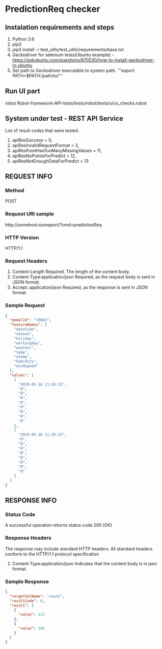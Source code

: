 # PredictionReq checker 

## Instalation requirements and steps
1. Python 3.6
2. pip3
3. pip3 install -r test_utils/test_utils/requirements/base.txt
4. Geckodriver for selenium tests(Ubuntu example) - https://askubuntu.com/questions/870530/how-to-install-geckodriver-in-ubuntu
5. Set path to Geckodriver executable to system path. '''export PATH=$PATH:/path/to/'''

## Run UI part
robot Robot-framework-API-tests/tests/robot/tests/ui/ui_checks.robot

## System under test - REST API Service
List of result codes that were tested.
1. apiResSuccess = 0,
2. apiResInvalidRequestFormat = 3,
3. apiResPointHasTooManyMissingValues = 11,
4. apiResNoPointsForPredict = 12,
5. apiResNotEnoughDataForPredict = 13
    
## REQUEST INFO
### Method 
POST
	
### Request URI sample
http://somehost:someport/?cmd=predictionReq

### HTTP Version
HTTP/1.1

### Request Headers
1. Content-Length
Required. The length of the content body.
2. Content-Type:application/json
Required, as the request body is sent in JSON format.
3. Accept: application/json
Required, as the response is sent in JSON format.

### Sample Request
```json
{
  "modelId": "10083",
  "featureNames": [
    "datetime",
    "season",
    "holiday",
    "workingday",
    "weather",
    "temp",
    "atemp",
    "humidity",
    "windspeed"
  ],
  "values": [
    [
      "2019-05-16 11:19:15",
      "0",
      "0",
      "0",
      "0",
      "0",
      "0",
      "0",
      "0"
    ],
    [
      "2019-05-16 11:19:15",
      "0",
      "0",
      "0",
      "0",
      "0",
      "0",
      "0",
      "0"
    ]
  ]
}
```

## RESPONSE INFO

### Status Code
A successful operation returns status code 200 (OK)

### Response Headers
The response may include standard HTTP headers. All standard headers conform to the HTTP/1.1 protocol specification
1. Content-Type:application/json
Indicates that the content body is in json format.

### Sample Response
```json
{
  "targetValName": "count",
  "resultCode": 0,
  "result": [
    {
      "value": 123
    },
    {
      "value": 345
    }
  ]
}
```
